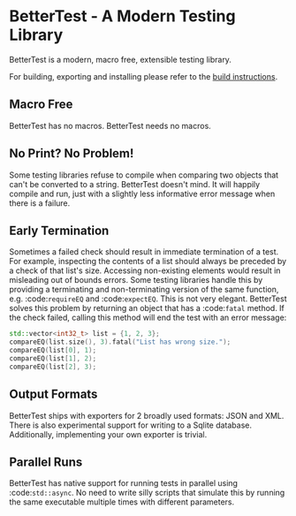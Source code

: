 # BetterTest - A Modern Testing Library

BetterTest is a modern, macro free, extensible testing library.

For building, exporting and installing please refer to the [build instructions](build_instructions.md).

## Macro Free

BetterTest has no macros. BetterTest needs no macros.

## No Print? No Problem!

Some testing libraries refuse to compile when comparing two objects that can't be converted to a string. BetterTest
doesn't mind. It will happily compile and run, just with a slightly less informative error message when there is a
failure.

## Early Termination

Sometimes a failed check should result in immediate termination of a test. For example, inspecting the contents of a
list should always be preceded by a check of that list's size. Accessing non-existing elements would result in
misleading out of bounds errors. Some testing libraries handle this by providing a terminating and non-terminating
version of the same function, e.g. :code:`requireEQ` and :code:`expectEQ`. This is not very elegant. BetterTest solves
this problem by returning an object that has a :code:`fatal` method. If the check failed, calling this method will end
the test with an error message:

```cpp
std::vector<int32_t> list = {1, 2, 3};
compareEQ(list.size(), 3).fatal("List has wrong size.");
compareEQ(list[0], 1);
compareEQ(list[1], 2);
compareEQ(list[2], 3);
```

## Output Formats

BetterTest ships with exporters for 2 broadly used formats: JSON and XML. There is also experimental support for writing
to a Sqlite database. Additionally, implementing your own exporter is trivial.

## Parallel Runs

BetterTest has native support for running tests in parallel using :code:`std::async`. No need to write silly scripts
that simulate this by running the same executable multiple times with different parameters.
